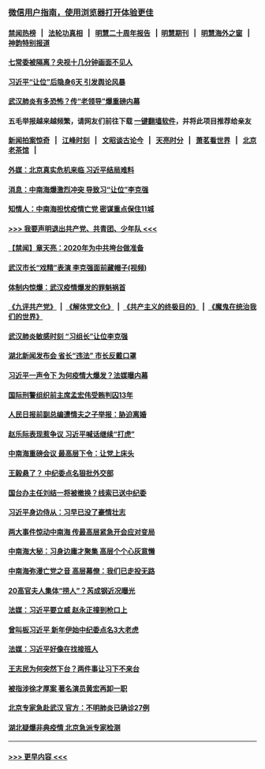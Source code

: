 ### [微信用户指南，使用浏览器打开体验更佳](https://github.com/gfw-breaker/banned-news1/blob/master/indexes/wechat-guide.md?t=0)
#### [禁闻热榜](热点新闻.md?t=0)  &nbsp;&nbsp;|&nbsp;&nbsp; [法轮功真相](https://github.com/gfw-breaker/truth/blob/master/README.md?t=0) &nbsp;&nbsp;|&nbsp;&nbsp; [明慧二十周年报告](https://github.com/gfw-breaker/mh-reports/blob/master/README.md?t=0) &nbsp;&nbsp;|&nbsp;&nbsp;[明慧期刊](https://github.com/gfw-breaker/mh-qikan) &nbsp;&nbsp;|&nbsp;&nbsp; [明慧海外之窗](https://github.com/gfw-breaker/mh-news/blob/master/README.md?t=0) &nbsp;&nbsp;|&nbsp;&nbsp; [神韵特别报道](https://github.com/gfw-breaker/mh-news/blob/master/shenyun.md?t=0)
#### [七常委被隔离？央视十几分钟画面不见人](../pages/prog1138/a102768646.md?t=02042222) 
#### [习近平“让位”后隐身6天 引发舆论风暴](../pages/prog1138/a102768551.md?t=02042222) 
#### [武汉肺炎有多恐怖？传“老领导”爆重磅内幕](../pages/prog1138/a102767567.md?t=02042222) 
#### 五毛举报越来越频繁，请网友们前往下载 [一键翻墙软件](https://github.com/gfw-breaker/ssr-accounts)，并将此项目推荐给亲友
#### [新闻拍案惊奇](https://github.com/gfw-breaker/banned-news1/blob/master/pages/link4.md) &nbsp;&nbsp;|&nbsp;&nbsp; [江峰时刻](https://github.com/gfw-breaker/banned-news1/blob/master/pages/link4.md) &nbsp;&nbsp;|&nbsp;&nbsp; [文昭谈古论今](https://github.com/gfw-breaker/banned-news1/blob/master/pages/link4.md) &nbsp;&nbsp;|&nbsp;&nbsp; [天亮时分](https://github.com/gfw-breaker/banned-news1/blob/master/pages/link4.md) &nbsp;&nbsp;|&nbsp;&nbsp; [萧茗看世界](https://github.com/gfw-breaker/banned-news1/blob/master/pages/link4.md) &nbsp;&nbsp;|&nbsp;&nbsp; [北京老茶馆](https://github.com/gfw-breaker/banned-news1/blob/master/pages/link4.md) &nbsp;&nbsp;|&nbsp;&nbsp; 
#### [外媒：北京真实危机来临 习近平结局难料](../pages/prog1138/a102764349.md?t=02042222) 
#### [消息：中南海爆激烈冲突 导致习“让位”李克强](../pages/prog1138/a102763598.md?t=02042222) 
#### [知情人：中南海担忧疫情亡党 密谋重点保住11城](../pages/prog1138/a102763309.md?t=02042222) 
#### [>>> 我要声明退出共产党、共青团、少年队 <<<](https://github.com/begood0513/goodnews/blob/master/quit/letter.md) 
#### [【禁闻】章天亮：2020年为中共垮台做准备](../pages/prog1138/a102763070.md?t=02042222) 
#### [武汉市长“戏精”表演 李克强面前藏帽子(视频)](../pages/prog1138/a102762754.md?t=02042222) 
#### [体制内惊爆：武汉疫情爆发的罪魁祸首](../pages/prog1138/a102762628.md?t=02042222) 
#### [《九评共产党》](https://github.com/begood0513/9ping.md/blob/master/README.md) &nbsp;|&nbsp; [《解体党文化》](../../../../jtdwh.md/blob/master/README.md)  &nbsp;|&nbsp; [《共产主义的终极目的》](../../../../gczydzjmd.md/blob/master/README.md) &nbsp;|&nbsp; [《魔鬼在统治我们的世界》](../../../../mgztzwmdsj.md/blob/master/README.md) 
#### [武汉肺炎敏感时刻 “习组长”让位李克强](../pages/prog1138/a102761866.md?t=02042222) 
#### [湖北新闻发布会 省长“违法” 市长反戴口罩](../pages/prog1138/a102761704.md?t=02042222) 
#### [习近平一声令下 为何疫情大爆发？法媒曝内幕](../pages/prog1138/a102759139.md?t=02042222) 
#### [国际刑警组织前主席孟宏伟受贿判囚13年](../pages/prog1138/a102757623.md?t=02042222) 
#### [人民日报前副总编遭情夫之子举报：胁迫离婚](../pages/prog1138/a102754495.md?t=02042222) 
#### [赵乐际表现惹争议 习近平喊话继续“打虎”](../pages/prog1138/a102752427.md?t=02042222) 
#### [中南海重磅会议 最高层下令：让党上床头](../pages/prog1138/a102751653.md?t=02042222) 
#### [王毅悬了？ 中纪委点名狠批外交部](../pages/prog1138/a102751442.md?t=02042222) 
#### [国台办主任刘结一将被撤换？线索已送中纪委](../pages/prog1138/a102751037.md?t=02042222) 
#### [习近平身边侍从：习早已没了豪情壮志](../pages/prog1138/a102750505.md?t=02042222) 
#### [两大事件惊动中南海 传最高层紧急开会应对变局](../pages/prog1138/a102750164.md?t=02042222) 
#### [中南海大秘：习身边庸才聚集 高层个个心灰意懒](../pages/prog1138/a102749445.md?t=02042222) 
#### [中南海弥漫亡党之音 高层幕僚：我们已走投无路](../pages/prog1138/a102747692.md?t=02042222) 
#### [20高官夫人集体“捞人”？芮成钢近况曝光](../pages/prog1138/a102747730.md?t=02042222) 
#### [法媒：习近平要立威 赵永正撞到枪口上](../pages/prog1138/a102747084.md?t=02042222) 
#### [曾叫板习近平 新年伊始中纪委点名3大老虎](../pages/prog1138/a102747052.md?t=02042222) 
#### [法媒：习近平好像在找接班人](../pages/prog1138/a102746044.md?t=02042222) 
#### [王志民为何突然下台？两件事让习下不来台](../pages/prog1138/a102745624.md?t=02042222) 
#### [被指涉徐才厚案 著名演员黄宏再卸一职](../pages/prog1138/a102745571.md?t=02042222) 
#### [北京专家急赴武汉 官方：不明肺炎已确诊27例](../pages/prog1138/a102741527.md?t=02042222) 
#### [湖北疑爆非典疫情 北京急派专家检测](../pages/prog1138/a102741445.md?t=02042222) 

----
#### [ >>> 更早内容 <<< ](../indexes/prog1138-earlier.md)
